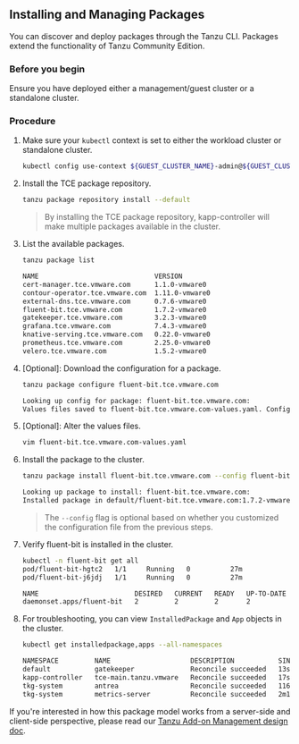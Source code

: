 ## Installing and Managing Packages
You can discover and deploy packages through the Tanzu CLI. Packages extend the functionality of Tanzu Community Edition. <!--KOR: wanted to use the package description include from docs\site\content\docs\assets\package-description so we could have a consistent description in different topics, but I can't add an include in an include? -->

### Before you begin
Ensure you have deployed either a management/guest cluster or a standalone cluster.

### Procedure

1. Make sure your `kubectl` context is set to either the workload cluster or standalone cluster.

    ```sh
    kubectl config use-context ${GUEST_CLUSTER_NAME}-admin@${GUEST_CLUSTER_NAME}
    ```

1. Install the TCE package repository.

    ```sh
    tanzu package repository install --default
    ```

   > By installing the TCE package repository, kapp-controller will make multiple packages available in the cluster.

1. List the available packages.

    ```sh
    tanzu package list

    NAME                             VERSION         
    cert-manager.tce.vmware.com      1.1.0-vmware0   
    contour-operator.tce.vmware.com  1.11.0-vmware0  
    external-dns.tce.vmware.com      0.7.6-vmware0   
    fluent-bit.tce.vmware.com        1.7.2-vmware0   
    gatekeeper.tce.vmware.com        3.2.3-vmware0   
    grafana.tce.vmware.com           7.4.3-vmware0  
    knative-serving.tce.vmware.com   0.22.0-vmware0  
    prometheus.tce.vmware.com        2.25.0-vmware0  
    velero.tce.vmware.com            1.5.2-vmware0   
    ```

1. [Optional]: Download the configuration for a package.

   ```sh
   tanzu package configure fluent-bit.tce.vmware.com

   Looking up config for package: fluent-bit.tce.vmware.com:
   Values files saved to fluent-bit.tce.vmware.com-values.yaml. Configure this file before installing the package.
   ```

1. [Optional]: Alter the values files.

   ```sh
   vim fluent-bit.tce.vmware.com-values.yaml
   ```

1. Install the package to the cluster.

    ```sh
    tanzu package install fluent-bit.tce.vmware.com --config fluent-bit.tce.vmware.com-values.yaml

    Looking up package to install: fluent-bit.tce.vmware.com:
    Installed package in default/fluent-bit.tce.vmware.com:1.7.2-vmware0
   ```

   > The `--config` flag is optional based on whether you customized the configuration file from the previous steps.

1. Verify fluent-bit is installed in the cluster.

    ```sh
    kubectl -n fluent-bit get all
    pod/fluent-bit-hgtc2   1/1     Running   0          27m
    pod/fluent-bit-j6jdj   1/1     Running   0          27m

    NAME                        DESIRED   CURRENT   READY   UP-TO-DATE   AVAILABLE   NODE SELECTOR   AGE
    daemonset.apps/fluent-bit   2         2         2       2            2           <none>          27m
    ```

1. For troubleshooting, you can view `InstalledPackage` and `App` objects in the cluster.

    ```sh
    kubectl get installedpackage,apps --all-namespaces

    NAMESPACE         NAME                    DESCRIPTION           SINCE-DEPLOY   AGE
    default           gatekeeper              Reconcile succeeded   13s            16s
    kapp-controller   tce-main.tanzu.vmware   Reconcile succeeded   17s            2m
    tkg-system        antrea                  Reconcile succeeded   116s           19h
    tkg-system        metrics-server          Reconcile succeeded   2m10s          19h
    ```

If you're interested in how this package model works from a server-side and client-side perspective, please read our
[Tanzu Add-on Management design doc](./designs/package-management.md).

